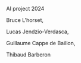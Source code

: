 AI project 2024 

Bruce L'horset,

Lucas Jendzio-Verdasca, 

Guillaume Cappe de Baillon, 

Thibaud Barberon

